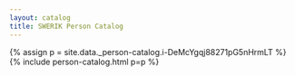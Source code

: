 ```yaml
---
layout: catalog
title: SWERIK Person Catalog
---
```

{% assign p = site.data._person-catalog.i-DeMcYgqj88271pG5nHrmLT %}
{% include person-catalog.html p=p %}

